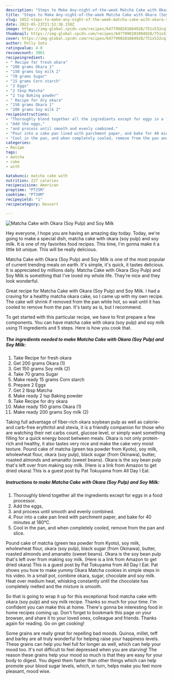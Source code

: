 ```yaml
---
description: "Steps to Make Any-night-of-the-week Matcha Cake with Okara (Soy Pulp) and Soy Milk"
title: "Steps to Make Any-night-of-the-week Matcha Cake with Okara (Soy Pulp) and Soy Milk"
slug: 1052-steps-to-make-any-night-of-the-week-matcha-cake-with-okara-soy-pulp-and-soy-milk
date: 2022-05-23T21:52:36.158Z
image: https://img-global.cpcdn.com/recipes/6477990281084928/751x532cq70/matcha-cake-with-okara-soy-pulp-and-soy-milk-recipe-main-photo.jpg
thumbnail: https://img-global.cpcdn.com/recipes/6477990281084928/751x532cq70/matcha-cake-with-okara-soy-pulp-and-soy-milk-recipe-main-photo.jpg
cover: https://img-global.cpcdn.com/recipes/6477990281084928/751x532cq70/matcha-cake-with-okara-soy-pulp-and-soy-milk-recipe-main-photo.jpg
author: Polly Soto
ratingvalue: 4.8
reviewcount: 3961
recipeingredient:
- " Recipe for fresh okara"
- "200 grams Okara 1"
- "150 grams Soy milk 2"
- "70 grams Sugar"
- "15 grams Corn starch"
- "2 Eggs"
- "2 tbsp Matcha"
- "2 tsp Baking powder"
- " Recipe for dry okara"
- "150 grams Okara 1"
- "200 grams Soy milk 2"
recipeinstructions:
- "Thoroughly blend together all the ingredients except for eggs in a food processor."
- "Add the eggs,"
- "and process until smooth and evenly combined."
- "Pour into a cake pan lined with parchment paper, and bake for 40 minutes at 180℃."
- "Cool in the pan, and when completely cooled, remove from the pan and slice."
categories:
- Recipe
tags:
- matcha
- cake
- with

katakunci: matcha cake with 
nutrition: 227 calories
recipecuisine: American
preptime: "PT25M"
cooktime: "PT39M"
recipeyield: "1"
recipecategory: Dessert

---
```



![Matcha Cake with Okara (Soy Pulp) and Soy Milk](https://img-global.cpcdn.com/recipes/6477990281084928/751x532cq70/matcha-cake-with-okara-soy-pulp-and-soy-milk-recipe-main-photo.jpg)

Hey everyone, I hope you are having an amazing day today. Today, we're going to make a special dish, matcha cake with okara (soy pulp) and soy milk. It is one of my favorites food recipes. This time, I'm gonna make it a little bit unique. This will be really delicious.

Matcha Cake with Okara (Soy Pulp) and Soy Milk is one of the most popular of current trending meals on earth. It's simple, it's quick, it tastes delicious. It is appreciated by millions daily. Matcha Cake with Okara (Soy Pulp) and Soy Milk is something that I've loved my whole life. They're nice and they look wonderful.

Great recipe for Matcha Cake with Okara (Soy Pulp) and Soy Milk. I had a craving for a healthy matcha okara cake, so I came up with my own recipe. The cake will shrink if removed from the pan while hot, so wait until it has cooled to remove from the pan. It&#39;s tasty as is, but I recommend.


To get started with this particular recipe, we have to first prepare a few components. You can have matcha cake with okara (soy pulp) and soy milk using 11 ingredients and 5 steps. Here is how you cook that.

<!--inarticleads1-->

##### The ingredients needed to make Matcha Cake with Okara (Soy Pulp) and Soy Milk:

1. Take  Recipe for fresh okara
1. Get 200 grams Okara (1)
1. Get 150 grams Soy milk (2)
1. Take 70 grams Sugar
1. Make ready 15 grams Corn starch
1. Prepare 2 Eggs
1. Get 2 tbsp Matcha
1. Make ready 2 tsp Baking powder
1. Take  Recipe for dry okara
1. Make ready 150 grams Okara (1)
1. Make ready 200 grams Soy milk (2)


Taking full advantage of fiber-rich okara soybean pulp as well as calorie- and carb-free erythritol and stevia, it is a friendly companion for those who are watching their net carbs count, glucose level, or simply want something filling for a quick energy boost between meals. Okara is not only protein-rich and healthy, it also tastes very nice and make the cake very moist texture. Pound cake of matcha (green tea powder from Kyoto), soy milk, wholewheat flour, okara (soy pulp), black sugar (from Okinawa), butter, roasted almonds and amanatto (sweet beans). Okara is the soy bean pulp that&#39;s left over from making soy milk. (Here is a link from Amazon to get dried okara) This is a guest post by Pat Tokuyama from All Day I Eat. 

<!--inarticleads2-->

##### Instructions to make Matcha Cake with Okara (Soy Pulp) and Soy Milk:

1. Thoroughly blend together all the ingredients except for eggs in a food processor.
1. Add the eggs,
1. and process until smooth and evenly combined.
1. Pour into a cake pan lined with parchment paper, and bake for 40 minutes at 180℃.
1. Cool in the pan, and when completely cooled, remove from the pan and slice.


Pound cake of matcha (green tea powder from Kyoto), soy milk, wholewheat flour, okara (soy pulp), black sugar (from Okinawa), butter, roasted almonds and amanatto (sweet beans). Okara is the soy bean pulp that&#39;s left over from making soy milk. (Here is a link from Amazon to get dried okara) This is a guest post by Pat Tokuyama from All Day I Eat. Pat shows you how to make yummy Okara Matcha cookies in simple steps in his video. In a small pot, combine okara, sugar, chocolate and soy milk. Heat over medium heat, whisking constantly until the chocolate has completely melted and the mixture is smooth. 

So that is going to wrap it up for this exceptional food matcha cake with okara (soy pulp) and soy milk recipe. Thanks so much for your time. I'm confident you can make this at home. There's gonna be interesting food in home recipes coming up. Don't forget to bookmark this page on your browser, and share it to your loved ones, colleague and friends. Thanks again for reading. Go on get cooking!

Some grains are really great for repelling bad moods. Quinoa, millet, teff and barley are all truly wonderful for helping raise your happiness levels. These grains can help you feel full for longer as well, which can help your mood too. It's not difficult to feel depressed when you are starving! The reason these grains help your mood so much is that they are easy for your body to digest. You digest them faster than other things which can help promote your blood sugar levels, which, in turn, helps make you feel more pleasant, mood wise.
